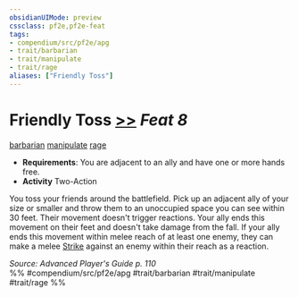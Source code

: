 ```yaml
---
obsidianUIMode: preview
cssclass: pf2e,pf2e-feat
tags:
- compendium/src/pf2e/apg
- trait/barbarian
- trait/manipulate
- trait/rage
aliases: ["Friendly Toss"]
---
```

# Friendly Toss  [>>](rules/core-rulebook/chapter-9-playing-the-game.md#Actions "Two-Action") *Feat 8*  
[barbarian](rules/traits/barbarian.md "Barbarian Class Trait")  [manipulate](rules/traits/manipulate.md "Manipulate General Trait")  [rage](rules/traits/rage.md "Rage Combat Trait")  

- **Requirements**: You are adjacent to an ally and have one or more hands free.
- **Activity** Two-Action

You toss your friends around the battlefield. Pick up an adjacent ally of your size or smaller and throw them to an unoccupied space you can see within 30 feet. Their movement doesn't trigger reactions. Your ally ends this movement on their feet and doesn't take damage from the fall. If your ally ends this movement within melee reach of at least one enemy, they can make a melee [Strike](rules/actions/strike.md) against an enemy within their reach as a reaction.

*Source: Advanced Player's Guide p. 110*  
%% #compendium/src/pf2e/apg #trait/barbarian #trait/manipulate #trait/rage %%